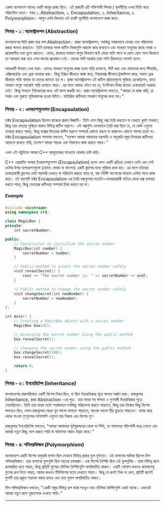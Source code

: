 একদা বাংলাদেশ নামের একটি জাদুর রাজ্য ছিল। এই রাজ্যটি ৪টি শক্তিশালী পিলার / মূলনীতির ওপর ভিত্তি করে পরিচালিত হতো। যথাঃ ১. Abstraction, ২. Encapsulation, ৩. Inheritance, ৪. Polymorphism। আসুন দেখি কিভাবে এই চারটি মূলনীতি বাংলাদেশে কাজ করে।

### পিলার - ১ : অ্যাবস্ট্রাকশন (Abstraction)
বাংলাদেশের যিনি রাজা তার নাম Abstraction। রাজা অ্যাবস্ট্রাকশন, সবকিছু সহজভাবে দেখার এবং পরিচালনা করার ক্ষমতা রাখতেন। তিনি রাজ্যের সমস্ত জটিল বিষয়গুলি আড়াল করে রাখতেন এবং সাধারণ মানুষের কাছে সহজ ও প্রয়োজনীয় তথ্য তুলে ধরতেন। যেমন, রাজ্যের সাধারণ মানুষ কিভাবে ঝর্ণা থেকে পানি পাবে বা কোন কোন পথে কিভাবে তা সরবরাহ করা হবে এসব জানার প্রয়োজন নেই। তাদের পানি দরকার তারা পানি ঠিকমতো পেলেই হলো। 

আরেকটি উদারণ দেখা যাক। যেমনঃ সাধারণ মানুষের কাজ হলো গাড়ি চালানো, স্টার্ট করা এবং থামানোর জন্য স্টিয়ারিং, এক্সিলারেটর এবং ব্রেক ব্যবহার করা। কিন্তু ইঞ্জিন কীভাবে কাজ করে, গিয়ারবক্স কীভাবে ট্রান্সমিশন করে, অথবা ব্রেক কীভাবে গাড়ি থামায় তা তাদের জানতে হয় না। রাজা অ্যাবস্ট্রাকশন এই জটিল প্রক্রিয়াগুলো লুকিয়ে রেখেছিলেন, যাতে সাধারণ মানুষ সহজেই গাড়ি চালাতে পারে। এর মানে আবার এটাও নয় যে, ইনর্টানাল বিষয় জানার একেবারেই দরকার নেই। কিন্তু সাধারণ ইউজোরের জন্য এটা জানা জরুরী নয়। 
রাজা অ্যাবস্ট্রাকশন বলতেন, "আমরা যে কাজ করি, তা সহজ এবং বুঝতে সুবিধাজনক হওয়া উচিত। অতিরিক্ত জটিলতা সাধারণ মানুষের জন্য নয়।" 

### পিলার - ২ : এনক্যাপসুলেশন (Encapsulation)
ডক্টর Encapsulation ছিলেন রাজ্যের প্রধান বিজ্ঞানী। তিনি এমন কিছু বক্স তৈরি করতেন যা দেখতে খুবই সাধারণ, কিন্তু তার ভেতরে লুকিয়ে থাকত বিভিন্ন জটিল যন্ত্রাংশ। এই বক্সগুলি এমনভাবে তৈরি করা ছিল যে, যে কেউ এগুলো ব্যবহার করতে পারত, কিন্তু বক্সের ভিতরের জটিল যন্ত্রাংশ সম্পর্কে কোনো ধারণা না থাকলেও কোনো সমস্যা হতো না। ডক্টর Encapsulation সবসময় বলতেন, "যতক্ষণ আমরা আমাদের যন্ত্রপাতি ও যাদুকরি বস্তুর ভিতরের জটিলতা আড়ালে রাখতে পারি, ততক্ষণ আমরা সহজে এবং নিরাপদে কাজ করতে পারব।"

এখন এই গল্পটাকে আমরা C++ ল্যাঙ্গুয়েজের মাধ্যেমে বোঝার চেষ্টা করি।

C++ প্রোগ্রামিং ভাষায় ইনক্যাপসুলেশন (Encapsulation) হলো এমন একটি প্রক্রিয়া যেখানে ডেটা এবং সেই ডেটার উপর অপারেশনগুলো (যেমন: মেথড বা ফাংশন) একটি ক্লাসের মধ্যে লুকিয়ে রাখা হয়। এর ফলে বাইরের ব্যবহারকারী ক্লাসের ডেটা সরাসরি দেখতে বা পরিবর্তন করতে পারে না, বরং নির্দিষ্ট ফাংশনের মাধ্যমে ডেটার সাথে কাজ করে। এই ধারণাটি ডক্টর Encapsulation এর তৈরি বক্সগুলোর মতোই—ব্যবহারকারী বাইরে থেকে বক্স ব্যবহার করতে পারে, কিন্তু ভেতরের জটিলতা সম্পর্কে চিন্তা করতে হয় না।

##### Example
```cpp
#include <iostream>
using namespace std;

class MagicBox {
private:
    int secretNumber;

public:
    // Constructor to initialize the secret number
    MagicBox(int number) {
        secretNumber = number;
    }

    // Public method to access the secret number safely
    void revealSecret() {
        cout << "The secret number is: " << secretNumber << endl;
    }

    // Public method to change the secret number safely
    void changeSecret(int newNumber) {
        secretNumber = newNumber;
    }
};

int main() {
    // Creating a MagicBox object with a secret number
    MagicBox box(42);

    // Accessing the secret number using the public method
    box.revealSecret();

    // Changing the secret number using the public method
    box.changeSecret(100);
    box.revealSecret();

    return 0;
}
```



### পিলার - ৩ : ইনহেরিটেন্স (Inheritance)
বাংলাদেশের রাজপরিবারে একটি বিশেষ নিয়ম ছিল, যা ছিল উত্তরাধিকার সূত্রে ক্ষমতা অর্জন করা। রাজকুমার Inheritance, রাজা Abstraction -এর পুত্র।  তার বাবার সব ক্ষমতা ও গুণাবলী উত্তরাধিকার সূত্রে পেয়েছিলেন। তিনি তার বাবার মতই সহজভাবে সবকিছু পরিচালনা করতে পারতেন, কিন্তু তার নিজের কিছু বিশেষ ক্ষমতাও ছিল, যেমন রাজকুমার ঘোড়া খুব ভালো চালাতে পারতেন, অনেক ভালো তীর ছুড়তে পারতেন। বাবার কাছ থেকে পাওয়া গুণগুলোর পাশাপাশি এগুলো তার নিজস্ব এবং বিশেষ গুণ।   

রাজকুমার ইনহেরিটেন্স বলতেন, "আমরা আমাদের পূর্বপুরুষদের থেকে যা শিখি, তা আমাদের শক্তিশালী করে তোলে এবং আমরা নতুন কিছু যোগ করতে পারি যা আমাদের আরও উন্নত করে।"

### পিলার - ৪: পলিমরফিজম (Polymorphism)
বাংলাদেশে একটি বিশেষ যাদুকরি বাগান ছিল যেখানে বিভিন্ন প্রকার ফুল ফুটতো। এই বাগানের মালিক ছিলেন মিস পলিমরফিজম। তার বাগানের ফুলগুলি ছিল অত্যন্ত চমকপ্রদ। এক বিশেষ বৈশিষ্ট্য ছিল এই ফুলগুলির - তারা বিভিন্ন রূপে রূপান্তরিত হতে পারত, কিন্তু প্রতিটি ফুলের মৌলিক বৈশিষ্ট্যগুলি অপরিবর্তিত থাকত। 
একটি গোলাপ কখনও কমলালেবু ফুলের রূপ নিতে পারত, আবার কখনও টিউলিপের মতো দেখাতে পারত। কিন্তু যে রূপই নিক না কেন, প্রতিটি রূপেই ফুলটি তার প্রকৃত সত্তাকে বজায় রাখত এবং তার সুবাস অপরিবর্তিত থাকত।

মিস পলিমরফিজম বলতেন, "একটি বস্তুর বিভিন্ন রূপ থাকা সত্ত্বেও তার মৌলিক বৈশিষ্ট্যগুলি একই থাকে। এভাবেই আমরা নতুন রূপে পুরাতনকে দেখতে পারি।"


---
